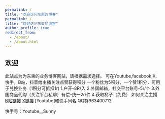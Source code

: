 ```yaml
---
permalink: /
title: "欢迎访问东東的博客"
permalink: /
title: "欢迎访问东東的博客"
author_profile: true
redirect_from: 
  - /about/
  - /about.html
---
```


## 欢迎
此站点为为东東的业务博客网站，请根据需求选择。 可在Youtube,facebook,X,快手，B站，抖音给主播关注点赞获得积分 一个粉丝为5积分，一个赞1积分，可用于兑换业务（1积分可抵扣1r)
 1.户开–8R/入
  2.外国邮箱，社交平台账号–5r/个 
  3.外国商品代购（关注平台私聊）有偿–统一2r/件
  4.获取梯子（免费）
如何关注主播
[B站链接](https://space.bilibili.com/3546597388454167?spm_id_from=333.1007.0.0)
[X链接](https://x.com/zhouyijun186128)
[Youtube]和快手同名
QQ群963400712

快手号：Youtube__Sunny
